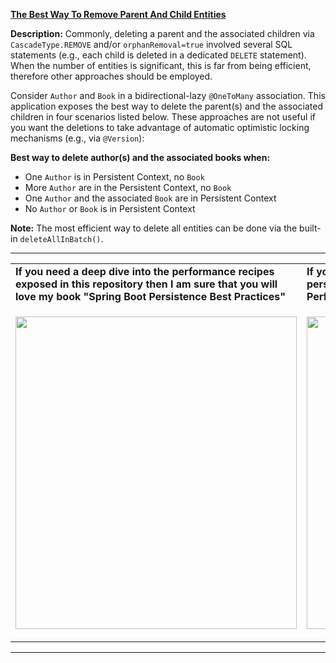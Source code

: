**[The Best Way To Remove Parent And Child Entities](https://github.com/AnghelLeonard/Hibernate-SpringBoot/tree/master/HibernateSpringBootCascadeChildRemoval)**

**Description:** Commonly, deleting a parent and the associated children via `CascadeType.REMOVE`  and/or `orphanRemoval=true` involved several SQL statements (e.g., each child is deleted in a dedicated `DELETE` statement). When the number of entities is significant, this is far from being efficient, therefore other approaches should be employed. 

Consider `Author` and `Book` in a bidirectional-lazy `@OneToMany` association. This application exposes the best way to delete the parent(s) and the associated children in four scenarios listed below. These approaches are not useful if you want the deletions to take advantage of automatic optimistic locking mechanisms (e.g., via `@Version`): 

**Best way to delete author(s) and the associated books when:**
- One `Author` is in Persistent Context, no `Book`
- More `Author` are in the Persistent Context, no `Book`
- One `Author` and the associated `Book` are in Persistent Context
- No `Author` or `Book` is in Persistent Context
     
**Note:** The most efficient way to delete all entities can be done via the built-in `deleteAllInBatch()`. 
     
-----------------------------------------------------------------------------------------------------------------------    
<table>
     <tr><td><b>If you need a deep dive into the performance recipes exposed in this repository then I am sure that you will love my book "Spring Boot Persistence Best Practices"</b></td><td><b>If you need a hand of tips and illustrations of 100+ Java persistence performance issues then "Java Persistence Performance Illustrated Guide" is for you.</b></td></tr>
     <tr><td>
<a href="https://www.apress.com/us/book/9781484256251"><p align="left"><img src="https://github.com/AnghelLeonard/Hibernate-SpringBoot/blob/master/Spring%20Boot%20Persistence%20Best%20Practices.jpg" height="500" width="450"/></p></a>
</td><td>
<a href="https://leanpub.com/java-persistence-performance-illustrated-guide"><p align="right"><img src="https://github.com/AnghelLeonard/Hibernate-SpringBoot/blob/master/Java%20Persistence%20Performance%20Illustrated%20Guide.jpg" height="500" width="450"/></p></a>
</td></tr></table>

-----------------------------------------------------------------------------------------------------------------------    

